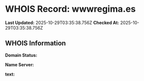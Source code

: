 # WHOIS Record: wwwregima.es

**Last Updated:** 2025-10-29T03:35:38.756Z
**Checked At:** 2025-10-29T03:35:38.756Z

## WHOIS Information

**Domain Status:** 

**Name Server:** 

**text:** 

